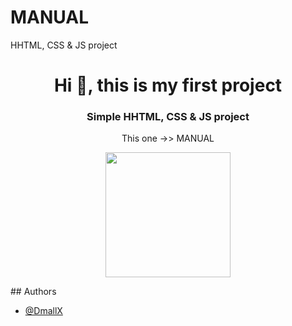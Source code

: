 # MANUAL
HHTML, CSS &amp; JS project
<h1 align="center">Hi 👋, this is my first project</h1>
<h3 align="center">Simple HHTML, CSS & JS project</h3>
<p align="center"><a href="https://www.figma.com/file/heL3QfS9eaU7Cv6ovCHL91/MANUAL?node-id=0%3A1"></a>This one ->> MANUAL</p>
<p align="center">
  <img src="https://media.giphy.com/media/ix8dIWbEovToc/giphy.gif" width="200px"/>
</p>
## Authors

- [@DmallX](https://github.com/DmallX)
